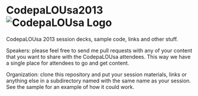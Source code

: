 CodepaLOUsa2013 ![CodepaLOUsa Logo](http://codepalousa.com/templates/rt_entropy_j15/images/logo/style6/logo2.png)
============

CodepaLOUsa 2013 session decks, sample code, links and other stuff.

Speakers: please feel free to send me pull requests with any of your content that you want to share with the CodepaLOUsa attendees.  This way we have a single place for attendees to go and get content.

Organization: clone this repository and put your session materials, links or anything else in a subdirectory named with the same name as your session.  See the sample for an example of how it could work.

